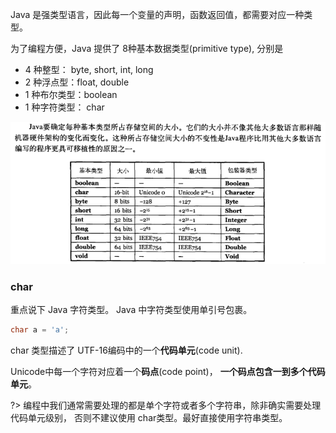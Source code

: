 Java 是强类型语言，因此每一个变量的声明，函数返回值，都需要对应一种类型。 

为了编程方便，Java 提供了 8种基本数据类型(primitive type), 分别是
- 4 种整型： byte, short, int, long
- 2 种浮点型：float, double
- 1 种布尔类型：boolean
- 1 种字符类型： char

![java-primitive-type](../img/java_var_bits.jpg)

### char
重点说下 Java 字符类型。 Java 中字符类型使用单引号包裹。
```java
char a = 'a';
```
char 类型描述了 UTF-16编码中的一个**代码单元**(code unit). 

Unicode中每一个字符对应着一个**码点**(code point)， **一个码点包含一到多个代码单元**。  

?> 编程中我们通常需要处理的都是单个字符或者多个字符串，除非确实需要处理代码单元级别，
否则不建议使用 char类型。最好直接使用字符串类型。

